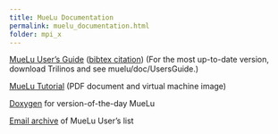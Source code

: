 ```yaml
---
title: MueLu Documentation
permalink: muelu_documentation.html
folder: mpi_x
---
```


[MueLu User’s Guide](pdfs/mueluguide.pdf) ([bibtex citation](muelu_citation.html)) (For the most up-to-date version, download Trilinos and see muelu/doc/UsersGuide.)

[MueLu Tutorial](muelu_tutorial.html "MueLu Tutorial") (PDF document and virtual machine image)

[Doxygen](http://trilinos.org/docs/dev/packages/muelu/doc/html/index.html) for version-of-the-day MueLu

[Email archive](https://software.sandia.gov/pipermail/muelu-users/) of MueLu User’s list
